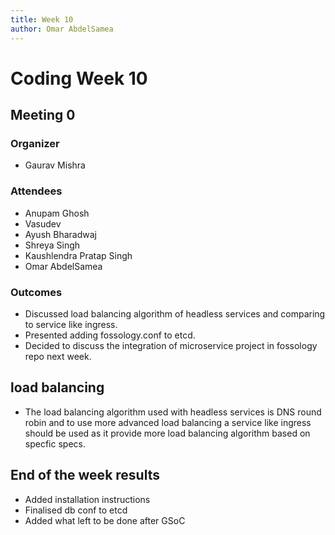 ```yaml
---
title: Week 10
author: Omar AbdelSamea
---
```

<!--
SPDX-License-Identifier: CC-BY-SA-4.0

SPDX-FileCopyrightText: 2021 Omar AbdelSamea <omarmohamed168@gmail.com>
-->

# Coding Week 10

## Meeting 0
### Organizer
- Gaurav Mishra

### Attendees
- Anupam Ghosh
- Vasudev
- Ayush Bharadwaj
- Shreya Singh
- Kaushlendra Pratap Singh
- Omar AbdelSamea

### Outcomes
- Discussed load balancing algorithm of headless services and comparing to service like ingress.
- Presented adding fossology.conf to etcd.
- Decided to discuss the integration of microservice project in fossology repo next week.

## load balancing
- The load balancing algorithm used with headless services is DNS round robin and to use more advanced load balancing a service like ingress should be used as it provide more load balancing algorithm based on specfic specs.

## End of the week results
- Added installation instructions
- Finalised db conf to etcd
- Added what left to be done after GSoC


